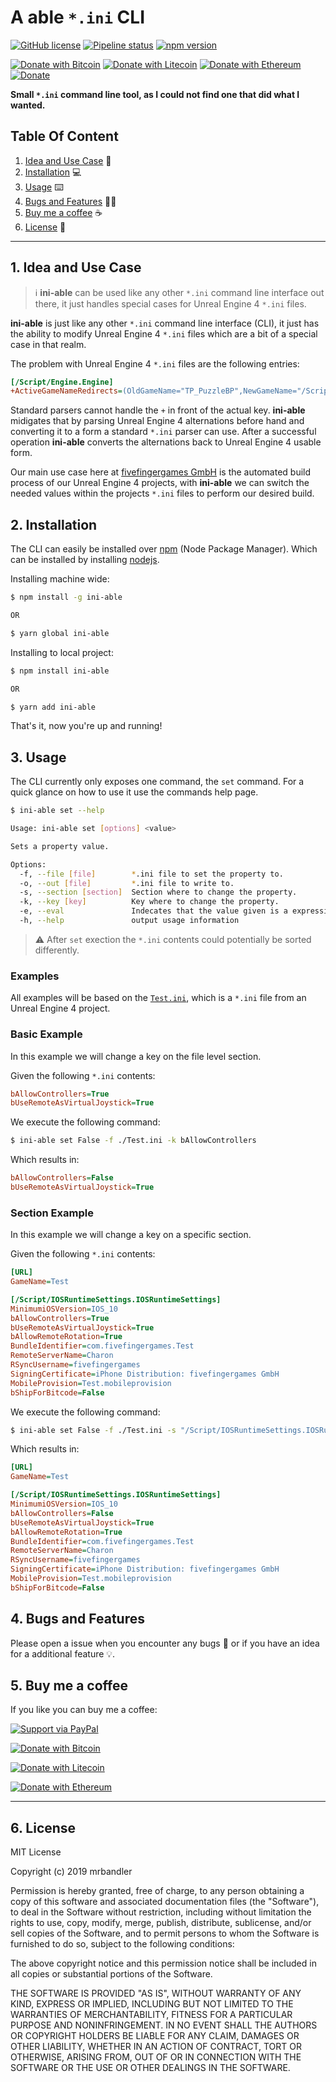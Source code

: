 # A able `*.ini` CLI

[![GitHub license](https://img.shields.io/github/license/mrbandler/ini-able)](https://github.com/mrbandler/ini-able/blob/master/LICENSE) [![Pipeline status](https://gitlab.com/mrbandler/ini-able/badges/master/pipeline.svg)](https://gitlab.com/mrbandler/ini-able/commits/master) [![npm version](https://badge.fury.io/js/ini-able.svg)](https://badge.fury.io/js/ini-able)

[![Donate with Bitcoin](https://en.cryptobadges.io/badge/micro/3LTBGYAHQCDE4ZbEiTreJjzgnsDhY6X2D2)](https://en.cryptobadges.io/donate/3LTBGYAHQCDE4ZbEiTreJjzgnsDhY6X2D2)
[![Donate with Litecoin](https://en.cryptobadges.io/badge/micro/LcHsJH13A8PmHJQwpbWevGUebZwhWNMXgS)](https://en.cryptobadges.io/donate/LcHsJH13A8PmHJQwpbWevGUebZwhWNMXgS)
[![Donate with Ethereum](https://en.cryptobadges.io/badge/micro/0x54499ee409687E9C43589693093D004a0cbfEE72)](https://en.cryptobadges.io/donate/0x54499ee409687E9C43589693093D004a0cbfEE72)
[![Donate](https://img.shields.io/badge/Donate-PayPal-green.svg)](https://www.paypal.me/mrbandler/)

**Small `*.ini` command line tool, as I could not find one that did what I wanted.**

## Table Of Content

1. [Idea and Use Case](#1-idea-and-use-case) 🤔
2. [Installation](#2-installation) 💻
3. [Usage](#3-usage) ⌨️
4. [Bugs and Features](#4-bugs-and-features) 🐞💡
5. [Buy me a coffee](#5-buy-me-a-coffee) ☕
6. [License](#6-license) 📃

---

## 1. Idea and Use Case

> ℹ️ **ini-able** can be used like any other `*.ini` command line interface out there, it just handles special cases for Unreal Engine 4 `*.ini` files.

**ini-able** is just like any other `*.ini` command line interface (CLI), it just has the ability to modify Unreal Engine 4 `*.ini` files which are a bit of a special case in that realm.

The problem with Unreal Engine 4 `*.ini` files are the following entries:

```ini
[/Script/Engine.Engine]
+ActiveGameNameRedirects=(OldGameName="TP_PuzzleBP",NewGameName="/Script/Test")
```

Standard parsers cannot handle the `+` in front of the actual key. **ini-able** midigates that by parsing Unreal Engine 4 alternations before hand and converting it to a form a standard `*.ini` parser can use. After a successful operation **ini-able** converts the alternations back to Unreal Engine 4 usable form.

Our main use case here at [fivefingergames GmbH](https://fivefingergames.com) is the automated build process of our Unreal Engine 4 projects, with **ini-able** we can switch the needed values within the projects `*.ini` files to perform our desired build.

## 2. Installation

The CLI can easily be installed over [npm](https://www.npmjs.com/) (Node Package Manager). Which can be installed by installing [nodejs](https://nodejs.org/).

Installing machine wide:

```bash
$ npm install -g ini-able

OR

$ yarn global ini-able
```

Installing to local project:

```bash
$ npm install ini-able

OR

$ yarn add ini-able
```

That's it, now you're up and running!

## 3. Usage

The CLI currently only exposes one command, the `set` command.
For a quick glance on how to use it use the commands help page.

```bash
$ ini-able set --help

Usage: ini-able set [options] <value>

Sets a property value.

Options:
  -f, --file [file]        *.ini file to set the property to.
  -o, --out [file]         *.ini file to write to.
  -s, --section [section]  Section where to change the property.
  -k, --key [key]          Key where to change the property.
  -e, --eval               Indecates that the value given is a expression that needs to be evaluated.
  -h, --help               output usage information
```

> ⚠️ After `set` exection the `*.ini` contents could potentially be sorted differently.

### Examples

All examples will be based on the [`Test.ini`](https://github.com/mrbandler/ini-able/blob/master/Test.ini), which is a `*.ini` file from an Unreal Engine 4 project.

### Basic Example

In this example we will change a key on the file level section.

Given the following `*.ini` contents:

```ini
bAllowControllers=True
bUseRemoteAsVirtualJoystick=True
```

We execute the following command:

```bash
$ ini-able set False -f ./Test.ini -k bAllowControllers
```

Which results in:

```ini
bAllowControllers=False
bUseRemoteAsVirtualJoystick=True
```

### Section Example

In this example we will change a key on a specific section.

Given the following `*.ini` contents:

```ini
[URL]
GameName=Test

[/Script/IOSRuntimeSettings.IOSRuntimeSettings]
MinimumiOSVersion=IOS_10
bAllowControllers=True
bUseRemoteAsVirtualJoystick=True
bAllowRemoteRotation=True
BundleIdentifier=com.fivefingergames.Test
RemoteServerName=Charon
RSyncUsername=fivefingergames
SigningCertificate=iPhone Distribution: fivefingergames GmbH
MobileProvision=Test.mobileprovision
bShipForBitcode=False
```

We execute the following command:

```bash
$ ini-able set False -f ./Test.ini -s "/Script/IOSRuntimeSettings.IOSRuntimeSettings" -k bAllowControllers
```

Which results in:

```ini
[URL]
GameName=Test

[/Script/IOSRuntimeSettings.IOSRuntimeSettings]
MinimumiOSVersion=IOS_10
bAllowControllers=False
bUseRemoteAsVirtualJoystick=True
bAllowRemoteRotation=True
BundleIdentifier=com.fivefingergames.Test
RemoteServerName=Charon
RSyncUsername=fivefingergames
SigningCertificate=iPhone Distribution: fivefingergames GmbH
MobileProvision=Test.mobileprovision
bShipForBitcode=False
```

###

## 4. Bugs and Features

Please open a issue when you encounter any bugs 🐞 or if you have an idea for a additional feature 💡.

## 5. Buy me a coffee

If you like you can buy me a coffee:

[![Support via PayPal](https://cdn.rawgit.com/twolfson/paypal-github-button/1.0.0/dist/button.svg)](https://www.paypal.me/mrbandler/)

[![Donate with Bitcoin](https://en.cryptobadges.io/badge/big/3LTBGYAHQCDE4ZbEiTreJjzgnsDhY6X2D2)](https://en.cryptobadges.io/donate/3LTBGYAHQCDE4ZbEiTreJjzgnsDhY6X2D2)

[![Donate with Litecoin](https://en.cryptobadges.io/badge/big/LcHsJH13A8PmHJQwpbWevGUebZwhWNMXgS)](https://en.cryptobadges.io/donate/LcHsJH13A8PmHJQwpbWevGUebZwhWNMXgS)

[![Donate with Ethereum](https://en.cryptobadges.io/badge/big/0x54499ee409687E9C43589693093D004a0cbfEE72)](https://en.cryptobadges.io/donate/0x54499ee409687E9C43589693093D004a0cbfEE72)

---

## 6. License

MIT License

Copyright (c) 2019 mrbandler

Permission is hereby granted, free of charge, to any person obtaining a copy
of this software and associated documentation files (the "Software"), to deal
in the Software without restriction, including without limitation the rights
to use, copy, modify, merge, publish, distribute, sublicense, and/or sell
copies of the Software, and to permit persons to whom the Software is
furnished to do so, subject to the following conditions:

The above copyright notice and this permission notice shall be included in all
copies or substantial portions of the Software.

THE SOFTWARE IS PROVIDED "AS IS", WITHOUT WARRANTY OF ANY KIND, EXPRESS OR
IMPLIED, INCLUDING BUT NOT LIMITED TO THE WARRANTIES OF MERCHANTABILITY,
FITNESS FOR A PARTICULAR PURPOSE AND NONINFRINGEMENT. IN NO EVENT SHALL THE
AUTHORS OR COPYRIGHT HOLDERS BE LIABLE FOR ANY CLAIM, DAMAGES OR OTHER
LIABILITY, WHETHER IN AN ACTION OF CONTRACT, TORT OR OTHERWISE, ARISING FROM,
OUT OF OR IN CONNECTION WITH THE SOFTWARE OR THE USE OR OTHER DEALINGS IN THE
SOFTWARE.
